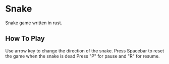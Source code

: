 # Snake
Snake game written in rust.

## How To Play
Use arrow key to change the direction of the snake.
Press Spacebar to reset the game when the snake is dead
Press "P" for pause and "R" for resume.